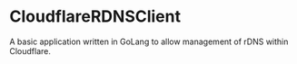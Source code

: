 # CloudflareRDNSClient
A basic application written in GoLang to allow management of rDNS within Cloudflare.
